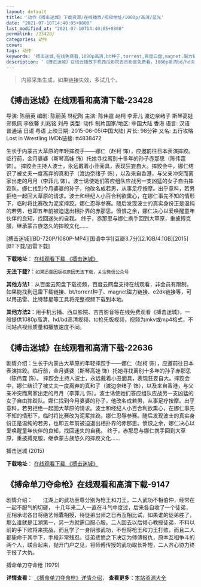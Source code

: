 ```yaml
---
layout: default
title: '动作《搏击迷城》下载资源/在线播放/视频地址/1080p/高清/蓝光'
date: "2021-07-10T14:40:05+0800"
last_modified_at: "2021-07-10T14:40:05+0800"
permalink: /23428/
categories: 动作
cover:
tags: 动作
keywords: '搏击迷城,在线免费看,1080p高清,bt种子,torrent,百度云盘,magnet,磁力链,迅雷下载资源'
description: '《搏击迷城》在线云播放手机西瓜影院吉吉影音免费看，1080p高清bd/hd未删减完整版和tc抢先枪版，mkv/mp4格式，附带bt/torrent种子、magnet/磁力链、百度云盘、网盘资源迅雷下载链接'
---
```


>内容采集生成，如果链接失效，多试几个。


## 《搏击迷城》在线观看和高清下载-23428

导演: 陈丽英 编剧: 陈丽英 林纪陶 主演: 陈伟霆 赵柯 李菲儿 渡边奈绪子 斯琴高娃 郑佩佩 李依馨 刘兆铭 刘丹 类型: 动作 制片国家/地区: 中国大陆 香港 语言: 汉语普通话 日语 粤语 上映日期: 2015-06-05(中国大陆) 片长: 98分钟 又名: 五行攻略 Lost in Wrestling IMDb链接: tt4838472

生长于内蒙古大草原的年轻摔跤手——娜仁（赵柯 饰），应邀前往日本表演摔跤。临行前，金月婆婆（斯琴高娃 饰）托她寻找离别十多年的孙子赤那思（陈伟霆 饰）。 摔跤会主持人波士，永远戴着小丑面具，表现狂妄自大。摔跤会中，娜仁结识了被丈夫一度离弃的真和子（渡边奈绪子 饰），以及来自香港，与父亲冲突而离家出走的月月（李菲儿 饰）。波士诱使她们答应组队应战另一支凶猛的女子自由摔跤队。娜仁找到今月婆婆的孙子，他改名成若男，从事足疗按摩。出乎意料，若男拒绝一起回大草原的请求。波士和经纪人小百合利欲熏心，在娜仁事先不知的情形下，临时将比赛改为泥浆摔跤。娜仁忍辱参赛。随后发现波士的真实身份正是温纯的若男，也即五年前被迫退出相扑界的赤那思。愤恨之余，娜仁决心以爱唤醒童年伙伴的良知，找回迷失的自我。 终于，赤那思与娜仁携手回到大草原，重披搏克服，继承蒙古族悠久的摔跤文化……


[搏击迷城][BD-720P/1080P-MP4][国语中字][豆瓣3.7分][2.1GB/4.1GB][2015][BT下载/迅雷下载]

**下载地址**： [在线观看下载 《搏击迷城》](https://www.btdx8.com/torrent/lost_in_wrestling_2015.html) 


**无法下载?**：`如果迅雷因版权原因无法下载，关注微信公众号 `

**其他方法1**：从百度云网盘下载视频，百度云网盘支持在线观看，非会员有限制，如果能找到迅雷下载链接、bt/torrent种子、magnet磁力链接、e2dk链接等，可以用迅雷、比特彗星等工具将完整视频下载到本地。

**其他方法2**：用手机云播、西瓜影院、吉吉影音等在线免费观看《搏击迷城》，一般提供1080p高清、hd/bd高清视频、tc抢先版视频，视频为mkv或mp4格式，不同站点视频质量和播放速度不同。


## 《搏击迷城》在线观看和高清下载-22636

剧情介绍：生长于内蒙古大草原的年轻摔跤手——娜仁（赵柯 饰），应邀前往日本表演摔跤。临行前，金月婆婆（斯琴高娃 饰）托她寻找离别十多年的孙子赤那思（陈伟霆 饰）。   摔跤会主持人波士，永远戴着小丑面具，表现狂妄自大。摔跤会中，娜仁结识了被丈夫一度离弃的真和子（渡边奈绪子 饰），以及来自香港，与父亲冲突而离家出走的月月（李菲儿 饰）。波士诱使她们答应组队应战另一支凶猛的女子自由摔跤队。娜仁找到今月婆婆的孙子，他改名成若男，从事足疗按摩。出乎意料，若男拒绝一起回大草原的请求。波士和经纪人小百合利欲熏心，在娜仁事先不知的情形下，临时将比赛改为泥浆摔跤。娜仁忍辱参赛。随后发现波士的真实身份正是温纯的若男，也即五年前被迫退出相扑界的赤那思。愤恨之余，娜仁决心以爱唤醒童年伙伴的良知，找回迷失的自我。   终于，赤那思与娜仁携手回到大草原，重披搏克服，继承蒙古族悠久的摔跤文化……


搏击迷城 (2015)

**下载地址**： [在线观看下载 《搏击迷城》](https://www.btbtdy.me/btdy/dy356.html) 


## 《搏命单刀夺命枪》在线观看和高清下载-9147

剧情介绍：　　江湖上的武功至尊分别为枪王和刀王，二人武功不相伯仲，经常在一起不服气的切磋， 十几年来二人一直在斗气中度过，后来各自收了一个徒弟，互相承诺各自将绝艺倾囊相授，待徒弟出师之日再互相比试，如果谁的徒弟胜了，那么谁就是江湖第一，另一方就需口服心服。二人回去以后倾心教授徒弟，不料以前的手下败将来挑战，而且学了一身阴邪武功，不但将枪王和刀王打败，而且二人都毙命于其手下，手段非常残忍。徒弟悲愤之下决定为师傅报仇，原本互相争斗的两个人，联合起来，抛开门户之见，将师傅传授的武功取长补短，二人齐心协力终于报了大仇。


搏命单刀夺命枪 (1979)

**详情查看**： [《搏命单刀夺命枪》详情介绍](/movie/9147/)， **查看更多**：[本站资源大全](/movie/t/all/)

